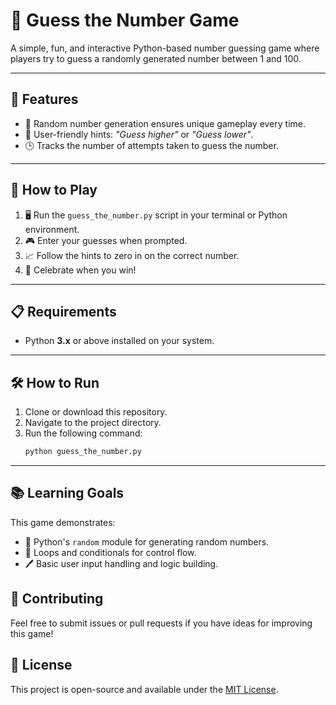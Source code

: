 # **🎲 Guess the Number Game**  

A simple, fun, and interactive Python-based number guessing game where players try to guess a randomly generated number between 1 and 100.  

---

## **🌟 Features**  
- 🔢 Random number generation ensures unique gameplay every time.  
- 🧩 User-friendly hints: *"Guess higher"* or *"Guess lower"*.  
- 🕒 Tracks the number of attempts taken to guess the number.  

---

## **🚀 How to Play**  
1. 🖥️ Run the `guess_the_number.py` script in your terminal or Python environment.  
2. 🎮 Enter your guesses when prompted.  
3. 📈 Follow the hints to zero in on the correct number.  
4. 🎉 Celebrate when you win!  

---

## **📋 Requirements**  
- Python **3.x** or above installed on your system.  

---

## **🛠️ How to Run**  
1. Clone or download this repository.  
2. Navigate to the project directory.  
3. Run the following command:  
   ```bash
   python guess_the_number.py

---

## **📚 Learning Goals**  
This game demonstrates:  
- 🧮 Python's `random` module for generating random numbers.  
- 🔄 Loops and conditionals for control flow.  
- 🖊️ Basic user input handling and logic building.  

## **🤝 Contributing**  
Feel free to submit issues or pull requests if you have ideas for improving this game!  

## **📝 License**  
This project is open-source and available under the [MIT License](LICENSE).  
